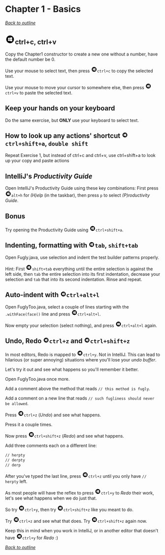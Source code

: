 # Chapter 1 - Basics
[_Back to outline_](outline.md)
## ![Windows](icons/glyph-windows-32.png)ctrl+c, ctrl+v
Copy the Chapter1 constructor to create a new one without a number, have the default number be 0.

Use your mouse to select text, then press ![Windows](icons/glyph-windows-20.png)`ctrl+c` to copy the selected text.

Use your mouse to move your cursor to somewhere else, then press ![Windows](icons/glyph-windows-20.png)`ctrl+v` to paste the selected text.

## Keep your hands on your keyboard
Do the same exercise, but **ONLY** use your keyboard to select text.

## How to look up any actions' shortcut ![Windows](icons/glyph-windows-20.png)`ctrl+shift+a`, `double shift`
Repeat Exercise 1, but instead of ctrl+c and ctrl+v, use ctrl+shift+a to look up your copy and paste actions

## IntelliJ's _Productivity Guide_
Open IntelliJ's Productivity Guide using these key combinations:
First press ![Windows](icons/glyph-windows-20.png)`alt+h` for _(H)elp_ (in the taskbar), then press `p` to select _(P)roductivity Guide_.

## Bonus
Try opening the Productivity Guide using ![Windows](icons/glyph-windows-20.png)`ctrl+shift+a`.

## Indenting, formatting with ![Windows](icons/glyph-windows-20.png)`tab`, `shift+tab`
Open Fugly.java, use selection and indent the test builder patterns properly.

Hint: First ![Windows](icons/glyph-windows-20.png)`shift+tab` everything until the entire selection is against the left side, then `tab` the entire selection into its first indentation, decrease your selection and `tab` that into its second indentation. Rinse and repeat.

## Auto-indent with ![Windows](icons/glyph-windows-20.png)`ctrl+alt+l`
Open FuglyToo.java, select a couple of lines starting with the `.withFace(face()` line and press ![Windows](icons/glyph-windows-20.png)`ctrl+alt+l`.

Now empty your selection (select nothing), and press ![Windows](icons/glyph-windows-20.png)`ctrl+alt+l` again.

## Undo, Redo ![Windows](icons/glyph-windows-20.png)`ctrl+z` and ![Windows](icons/glyph-windows-20.png)`ctrl+shift+z`
In most editors, Redo is mapped to ![Windows](icons/glyph-windows-20.png)`ctrl+y`. Not in IntelliJ. This can lead to hilarious (or super annoying) situations where you'll lose your _undo buffer_.

Let's try it out and see what happens so you'll remember it better.

Open FuglyToo.java once more.

Add a comment above the method that reads `// this method is fugly`.

Add a comment on a new line that reads `// such fugliness should never be allowed`.

Press ![Windows](icons/glyph-windows-20.png)`ctrl+z` (_Undo_) and see what happens.

Press it a couple times.

Now press ![Windows](icons/glyph-windows-20.png)`ctrl+shift+z` (_Redo_) and see what happens.

Add three comments each on a different line:
```
// herpty
// derpty
// derp
```
After you've typed the last line, press ![Windows](icons/glyph-windows-20.png)`ctrl+z` until you only have `// herpty` left.

As most people will have the reflex to press ![Windows](icons/glyph-windows-20.png)`ctrl+y` to _Redo_ their work, let's see what happens when we do just that.

So try ![Windows](icons/glyph-windows-20.png)`ctrl+y`, then try ![Windows](icons/glyph-windows-20.png)`ctrl+shift+z` like you meant to do.

Try ![Windows](icons/glyph-windows-20.png)`ctrl+z` and see what that does. Try ![Windows](icons/glyph-windows-20.png)`ctrl+shift+z` again now.

Keep this in mind when you work in IntelliJ, or in another editor that doesn't have ![Windows](icons/glyph-windows-20.png)`ctrl+y` for _Redo_ :)

[_Back to outline_](outline.md)